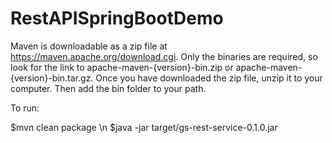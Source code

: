 # RestAPISpringBootDemo

Maven is downloadable as a zip file at https://maven.apache.org/download.cgi. Only the binaries are required, so look for the link to apache-maven-{version}-bin.zip or apache-maven-{version}-bin.tar.gz.
Once you have downloaded the zip file, unzip it to your computer. Then add the bin folder to your path.

To run: 

$mvn clean package
\n $java -jar target/gs-rest-service-0.1.0.jar
